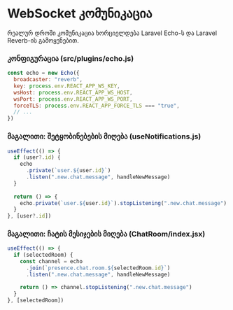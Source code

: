 # WebSocket კომუნიკაცია

რეალურ დროში კომუნიკაცია ხორციელდება Laravel Echo-ს და Laravel Reverb-ის გამოყენებით.

### კონფიგურაცია (src/plugins/echo.js)
```js
const echo = new Echo({
  broadcaster: "reverb",
  key: process.env.REACT_APP_WS_KEY,
  wsHost: process.env.REACT_APP_WS_HOST,
  wsPort: process.env.REACT_APP_WS_PORT,
  forceTLS: process.env.REACT_APP_FORCE_TLS === "true",
  // ...
})
```

### მაგალითი: შეტყობინებების მიღება (useNotifications.js)
```js
useEffect(() => {
  if (user?.id) {
    echo
      .private(`user.${user.id}`)
      .listen(".new.chat.message", handleNewMessage)
  }
  
  return () => {
    echo.private(`user.${user.id}`).stopListening(".new.chat.message")
  }
}, [user?.id])
```

### მაგალითი: ჩატის მესიჯების მიღება (ChatRoom/index.jsx)
```js
useEffect(() => {
  if (selectedRoom) {
    const channel = echo
      .join(`presence.chat.room.${selectedRoom.id}`)
      .listen(".new.chat.message", handleNewMessage)

    return () => channel.stopListening(".new.chat.message")
  }
}, [selectedRoom])
```
